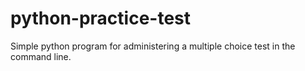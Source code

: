 # python-practice-test
Simple python program for administering a multiple choice test in the command line.

